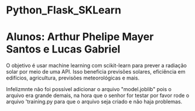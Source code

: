 # Python_Flask_SKLearn
# Alunos: Arthur Phelipe Mayer Santos e Lucas Gabriel

O objetivo é usar machine learning com scikit-learn para prever a radiação solar por meio de uma API. Isso beneficia previsões solares, eficiência em edifícios, agricultura, previsões meteorológicas e mais.

Infelizmnte não foi possível adicionar o arquivo "model.joblib" pois o arquivo era grande demais, na hora que o senhor for testar por favor rode o arquivo 'training.py para que o arquivo seja criado e não haja problemas.
